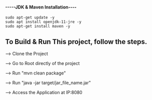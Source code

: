 #### -----JDK & Maven Installation----

```shell
sudo apt-get update -y
sudo apt install openjdk-11-jre -y
sudo apt-get install maven -y
```

## To Build & Run This project, follow the steps.

--> Clone the Project

--> Go to Root directly of the project

--> Run "mvn clean package"

--> Run "java -jar target/jar_file_name.jar"

--> Access the Application at IP:8080
